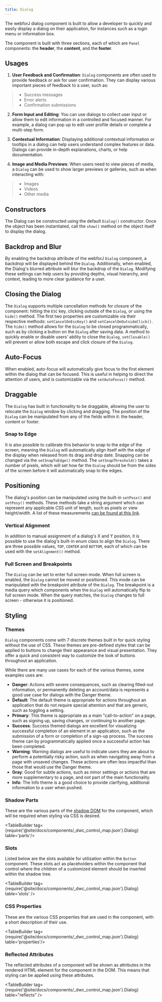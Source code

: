 ```yaml
---
title: Dialog
---
```


<DocChip tooltipText="This component will render with a shadow DOM, an API built into the browser that facilitates encapsulation." label="Shadow" target="_blank" clickable={false} iconName='shadow' />

<DocChip tooltipText="The name of the web component that will render in the DOM." label="dwc-dialog" clickable={false} iconName='code'/>

<JavadocLink type="dialog" location="com/webforj/component/dialog/Dialog" top='true'/>

The webforJ dialog component is built to allow a developer to quickly and easily display a dialog on their application, for instances such as a login menu or information box.

The component is built with three sections, each of which are `Panel` components: the **header**, the **content**, and the **footer**.

<ComponentDemo 
path='https://demo.webforj.com/webapp/controlsamples?class=componentdemos.dialogdemos.DialogSections' 
javaC='https://raw.githubusercontent.com/webforj/ControlSamples/main/src/main/code_snippets/dialog/Sections.txt'
javaE='https://raw.githubusercontent.com/webforj/ControlSamples/main/src/main/java/componentdemos/dialogdemos/DialogSections.java'
height = '225px'
/>

## Usages

1. **User Feedback and Confirmation**: `Dialog` components are often used to provide feedback or ask for user confirmation. They can display various important pieces of feedback to a user, such as:

  >- Success messages 
  >- Error alerts
  >- Confirmation submissions

2. **Form Input and Editing**: You can use dialogs to collect user input or allow them to edit information in a controlled and focused manner. For example, a dialog can pop up to edit user profile details or complete a multi-step form.

3. **Contextual Information**: Displaying additional contextual information or tooltips in a dialog can help users understand complex features or data. Dialogs can provide in-depth explanations, charts, or help documentation.

4. **Image and Media Previews**: When users need to view pieces of media, a `Dialog` can be used to show larger previews or galleries, such as when interacting with:
  >- Images
  >- Videos
  >- Other media


## Constructors

The Dialog can be constructed using the default `Dialog()` constructor. Once the object has been instantiated, call the `show()` method on the object itself to display the dialog.


## Backdrop and Blur

By enabling the backdrop attribute of the webforJ `Dialog` component, a backdrop will be displayed behind the `Dialog`. Additionally, when enabled, the Dialog's blurred attribute will blur the backdrop of the `Dialog`. Modifying these settings can help users by providing depths, visual hierarchy, and context, leading to more clear guidance for a user.

<ComponentDemo 
path='https://demo.webforj.com/webapp/controlsamples?class=componentdemos.dialogdemos.DialogBackdropBlur' 
javaC='https://raw.githubusercontent.com/webforj/ControlSamples/main/src/main/code_snippets/dialog/Blur.txt'
javaE='https://raw.githubusercontent.com/webforj/ControlSamples/main/src/main/java/componentdemos/dialogdemos/DialogBackdropBlur.java'
height = '300px'
/>

## Closing the Dialog

The `Dialog` supports multiple cancellation methods for closure of the component: hitting the `ESC` key, clicking outside of the `Dialog`, or using the `hide()` method. The first two properties are customizable via their respective methods:
`setCancelOnEscKey()` and `setCancelOnOutsideClick()`. The `hide()` method allows for the `Dialog` to be closed programmatically, such as by clicking a button on the `Dialog` after saving data. A method to quickly enable or disable users' ability to close the `Dialog`, `setClosable()` will prevent or allow both escape and click closure of the `Dialog`.

<ComponentDemo 
path='https://demo.webforj.com/webapp/controlsamples?class=componentdemos.dialogdemos.DialogClose' 
javaC='https://raw.githubusercontent.com/webforj/ControlSamples/main/src/main/code_snippets/dialog/Close.txt'
javaE='https://raw.githubusercontent.com/webforj/ControlSamples/main/src/main/java/componentdemos/dialogdemos/DialogClose.java'
height = '350px'
/>

## Auto-Focus

When enabled, auto-focus will automatically give focus to the first element within the dialog that can be focused. This is useful in helping to direct the attention of users, and is customizable via the `setAutoFocus()` method.

<ComponentDemo 
path='https://demo.webforj.com/webapp/controlsamples?class=componentdemos.dialogdemos.DialogAutoFocus' 
javaC='https://raw.githubusercontent.com/webforj/ControlSamples/main/src/main/code_snippets/dialog/AutoFocus.txt'
javaE='https://raw.githubusercontent.com/webforj/ControlSamples/main/src/main/java/componentdemos/dialogdemos/DialogAutoFocus.java'
height = '350px'
/>

## Draggable

The `Dialog` has built in functionality to be draggable, allowing the user to relocate the `Dialog` window by clicking and dragging. The position of the `Dialog` can be manipulated from any of the fields within it: the header, content or footer.

### Snap to Edge
It is also possible to calibrate this behavior to snap to the edge of the screen, meaning the `Dialog` will automatically align itself with the edge of the display when released from its drag and drop date. Snapping can be changed via the `setSnapToEdge()` method. The `setSnapThreshold()` takes a number of pixels, which will set how far the `Dialog` should be from the sides of the screen before it will automatically snap to the edges.  

<ComponentDemo 
path='https://demo.webforj.com/webapp/controlsamples?class=componentdemos.dialogdemos.DialogDraggable' 
javaC='https://raw.githubusercontent.com/webforj/ControlSamples/main/src/main/code_snippets/dialog/Draggable.txt'
javaE='https://raw.githubusercontent.com/webforj/ControlSamples/main/src/main/java/componentdemos/dialogdemos/DialogDraggable.java'
height = '350px'
/>

## Positioning

The dialog's position can be manipulated using the built-in `setPosx()` and `setPosy()` methods. These methods take a string argument which can represent any applicable CSS unit of length, such as pixels or view height/width. A list of these measurements [can be found at this link](https://developer.mozilla.org/en-US/docs/Learn/CSS/Building_blocks/Values_and_units#numbers_lengths_and_percentages).

<ComponentDemo 
path='https://demo.webforj.com/webapp/controlsamples?class=componentdemos.dialogdemos.DialogPositioning' 
javaC='https://raw.githubusercontent.com/webforj/ControlSamples/main/src/main/code_snippets/dialog/Positioning.txt'
javaE='https://raw.githubusercontent.com/webforj/ControlSamples/main/src/main/java/componentdemos/dialogdemos/DialogPositioning.java'
height = '350px'
/>

### Vertical Alignment

In addition to manual assignment of a dialog's X and Y position, it is possible to use the dialog's built-in enum class to align the `Dialog`. There are three possible values, `TOP`, `CENTER` and `BOTTOM`, each of which can be used with the `setAlignment()` method. 

<ComponentDemo 
path='https://demo.webforj.com/webapp/controlsamples?class=componentdemos.dialogdemos.DialogAlignments' 
javaC='https://raw.githubusercontent.com/webforj/ControlSamples/main/src/main/code_snippets/dialog/Alignments.txt'
javaE='https://raw.githubusercontent.com/webforj/ControlSamples/main/src/main/java/componentdemos/dialogdemos/DialogAlignments.java'
height = '550px'
/>

### Full Screen and Breakpoints

The `Dialog` can be set to enter full screen mode. When full screen is enabled, the `Dialog` cannot be moved or positioned. This mode can be manipulated with the breakpoint attribute of the `Dialog`. The breakpoint is a media query which components when the `Dialog` will automatically flip to full screen mode. When the query matches, the `Dialog` changes to full screen - otherwise it is positioned.

## Styling

### Themes

`Dialog` components come with <JavadocLink type="foundation" location="com/webforj/component/dialog/Dialog.Theme.html">7 discrete themes </JavadocLink> built in for quick styling without the use of CSS. These themes are pre-defined styles that can be applied to buttons to change their appearance and visual presentation. They offer a quick and consistent way to customize the look of buttons throughout an application. 

While there are many use cases for each of the various themes, some examples uses are:

  - **Danger**: Actions with severe consequences, such as clearing filled-out information, or permanently deleting an account/data is represents a good use case for dialogs with the Danger theme.
  - **Default**: The default theme is appropriate for actions throughout an application that do not require special attention and that are generic, such as toggling a setting.
  - **Primary**: This theme is appropriate as a main "call-to-action" on a page, such as signing up, saving changes, or continuing to another page.
  - **Success**: Success themed dialogs are excellent for visualizing successful completion of an element in an application, such as the submission of a form or completion of a sign-up process. The success theme can by programmatically applied once a successful action has been completed.
  - **Warning**: Warning dialogs are useful to indicate users they are about to perform a potentially risky action, such as when navigating away from a page with unsaved changes. These actions are often less impactful than those that would use the Danger theme.
  - **Gray**: Good for subtle actions, such as minor settings or actions that are more supplementary to a page, and not part of the main functionality.
  - **Info**: The Info theme is a good choice to provide clarifying, additional information to a user when pushed.

<ComponentDemo 
path='https://demo.webforj.com/webapp/controlsamples?class=componentdemos.dialogdemos.DialogThemes' 
javaE='https://raw.githubusercontent.com/webforj/ControlSamples/main/src/main/java/componentdemos/dialogdemos/DialogThemes.java'
height = '500px'
/>

### Shadow Parts

These are the various parts of the [shadow DOM](../glossary#shadow-dom) for the component, which will be required when styling via CSS is desired.

<TableBuilder tag={require('@site/docs/components/_dwc_control_map.json').Dialog} table='parts'/>

### Slots

Listed below are the slots available for utilization within the `Button` component. These slots act as placeholders within the component that control where the children of a customized element should be inserted within the shadow tree.

<TableBuilder tag={require('@site/docs/components/_dwc_control_map.json').Dialog} table='slots' />

### CSS Properties

These are the various CSS properties that are used in the component, with a short description of their use.

<TableBuilder tag={require('@site/docs/components/_dwc_control_map.json').Dialog} table='properties'/>

### Reflected Attributes

The reflected attributes of a component will be shown as attributes in the rendered HTML element for the component in the DOM. This means that styling can be applied using these attributes.

<TableBuilder tag={require('@site/docs/components/_dwc_control_map.json').Dialog} table="reflects" />